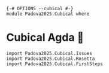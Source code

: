 ```
{-# OPTIONS --cubical #-}
module Padova2025.Cubical where
```

# Cubical Agda 🚧

```
import Padova2025.Cubical.Issues
import Padova2025.Cubical.Rosetta
import Padova2025.Cubical.FirstSteps
```
